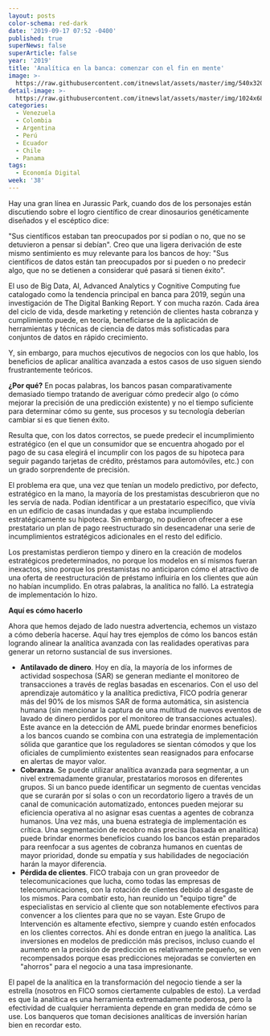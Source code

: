 ```yaml
---
layout: posts
color-schema: red-dark
date: '2019-09-17 07:52 -0400'
published: true
superNews: false
superArticle: false
year: '2019'
title: 'Analítica en la banca: comenzar con el fin en mente'
image: >-
  https://raw.githubusercontent.com/itnewslat/assets/master/img/540x320/Tim-VanTassel-p.jpg
detail-image: >-
  https://raw.githubusercontent.com/itnewslat/assets/master/img/1024x680/Tim-VanTassel-g.jpg
categories:
  - Venezuela
  - Colombia
  - Argentina
  - Perú
  - Ecuador
  - Chile
  - Panama
tags:
  - Economía Digital
week: '38'
---
```

Hay una gran línea en Jurassic Park, cuando dos de los personajes están discutiendo sobre el logro científico de crear dinosaurios genéticamente diseñados y el escéptico dice:

"Sus científicos estaban tan preocupados por si podían o no, que no se detuvieron a pensar si debían".
Creo que una ligera derivación de este mismo sentimiento es muy relevante para los bancos de hoy:
"Sus científicos de datos están tan preocupados por si pueden o no predecir algo, que no se detienen a considerar qué pasará si tienen éxito".

El uso de Big Data, AI, Advanced Analytics y Cognitive Computing fue catalogado como la tendencia principal en banca para 2019, según una investigación de The Digital Banking Report. Y con mucha razón. Cada área del ciclo de vida, desde marketing y retención de clientes hasta cobranza y cumplimiento puede, en teoría, beneficiarse de la aplicación de herramientas y técnicas de ciencia de datos más sofisticadas para conjuntos de datos en rápido crecimiento.

Y, sin embargo, para muchos ejecutivos de negocios con los que hablo, los beneficios de aplicar analítica avanzada a estos casos de uso siguen siendo frustrantemente teóricos.

**¿Por qué?**
En pocas palabras, los bancos pasan comparativamente demasiado tiempo tratando de averiguar cómo predecir algo (o cómo mejorar la precisión de una predicción existente) y no el tiempo suficiente para determinar cómo su gente, sus procesos y su tecnología deberían cambiar si es que tienen éxito.

Resulta que, con los datos correctos, se puede predecir el incumplimiento estratégico (en el que un consumidor que se encuentra ahogado por el pago de su casa elegirá el incumplir con los pagos de su hipoteca para seguir pagando tarjetas de crédito, préstamos para automóviles, etc.) con un grado sorprendente de precisión.

El problema era que, una vez que tenían un modelo predictivo, por defecto, estratégico en la mano, la mayoría de los prestamistas descubrieron que no les servía de nada. Podían identificar a un prestatario específico, que vivía en un edificio de casas inundadas y que estaba incumpliendo estratégicamente su hipoteca. Sin embargo, no pudieron ofrecer a ese prestatario un plan de pago reestructurado sin desencadenar una serie de incumplimientos estratégicos adicionales en el resto del edificio.

Los prestamistas perdieron tiempo y dinero en la creación de modelos estratégicos predeterminados, no porque los modelos en sí mismos fueran inexactos, sino porque los prestamistas no anticiparon cómo el atractivo de una oferta de reestructuración de préstamo influiría en los clientes que aún no habían incumplido. En otras palabras, la analítica no falló. La estrategia de implementación lo hizo.

**Aquí es cómo hacerlo**

Ahora que hemos dejado de lado nuestra advertencia, echemos un vistazo a cómo debería hacerse. Aquí hay tres ejemplos de cómo los bancos están logrando alinear la analítica avanzada con las realidades operativas para generar un retorno sustancial de sus inversiones.

- **Antilavado de dinero**. Hoy en día, la mayoría de los informes de actividad sospechosa (SAR) se generan mediante el monitoreo de transacciones a través de reglas basadas en escenarios. Con el uso del aprendizaje automático y la analítica predictiva, FICO podría generar más del 90% de los mismos SAR de forma automática, sin asistencia humana (sin mencionar la captura de una multitud de nuevos eventos de lavado de dinero perdidos por el monitoreo de transacciones actuales). Este avance en la detección de AML puede brindar enormes beneficios a los bancos cuando se combina con una estrategia de implementación sólida que garantice que los reguladores se sientan cómodos y que los oficiales de cumplimiento existentes sean reasignados para enfocarse en alertas de mayor valor. 
- **Cobranza**. Se puede utilizar analítica avanzada para segmentar, a un nivel extremadamente granular, prestatarios morosos en diferentes grupos. Si un banco puede identificar un segmento de cuentas vencidas que se curarán por sí solas o con un recordatorio ligero a través de un canal de comunicación automatizado, entonces pueden mejorar su eficiencia operativa al no asignar esas cuentas a agentes de cobranza humanos. Una vez más, una buena estrategia de implementación es crítica. Una segmentación de recobro más precisa (basada en analítica) puede brindar enormes beneficios cuando los bancos están preparados para reenfocar a sus agentes de cobranza humanos en cuentas de mayor prioridad, donde su empatía y sus habilidades de negociación harán la mayor diferencia.
- **Pérdida de clientes**. FICO trabaja con un gran proveedor de telecomunicaciones que lucha, como todas las empresas de telecomunicaciones, con la rotación de clientes debido al desgaste de los mismos. Para combatir esto, han reunido un "equipo tigre" de especialistas en servicio al cliente que son notablemente efectivos para convencer a los clientes para que no se vayan. Este Grupo de Intervención es altamente efectivo, siempre y cuando estén enfocados en los clientes correctos. Ahí es donde entran en juego la analítica. Las inversiones en modelos de predicción más precisos, incluso cuando el aumento en la precisión de predicción es relativamente pequeño, se ven recompensados porque esas predicciones mejoradas se convierten en "ahorros" para el negocio a una tasa impresionante.

El papel de la analítica en la transformación del negocio tiende a ser la estrella (nosotros en FICO somos ciertamente culpables de esto). La verdad es que la analítica es una herramienta extremadamente poderosa, pero la efectividad de cualquier herramienta depende en gran medida de cómo se use. Los banqueros que toman decisiones analíticas de inversión harían bien en recordar esto.